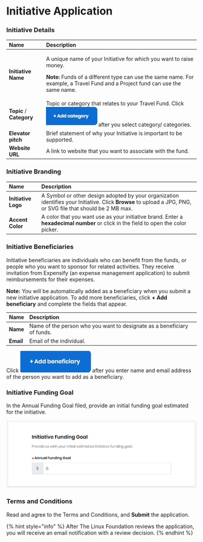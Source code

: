 # Initiative Application

### Initiative Details

<table>
  <thead>
    <tr>
      <th style="text-align:left">Name</th>
      <th style="text-align:left">Description</th>
    </tr>
  </thead>
  <tbody>
    <tr>
      <td style="text-align:left"><b>Initiative Name</b>
      </td>
      <td style="text-align:left">
        <p>A unique name of your Initiative for which you want to raise money.</p>
        <p><b>Note: </b>Funds of a different type can use the same name. For example,
          a Travel Fund and a Project fund can use the same name.</p>
      </td>
    </tr>
    <tr>
      <td style="text-align:left"><b>Topic</b> / <b>Category</b>
      </td>
      <td style="text-align:left">Topic or category that relates to your Travel Fund. Click
        <img src="../.gitbook/assets/7418659.jpg"
        alt/>after you select category/ categories.</td>
    </tr>
    <tr>
      <td style="text-align:left"><b>Elevator pitch</b>
      </td>
      <td style="text-align:left">Brief statement of why your Initiative is important to be supported.</td>
    </tr>
    <tr>
      <td style="text-align:left"><b>Website URL</b>
      </td>
      <td style="text-align:left">A link to website that you want to associate with the fund.</td>
    </tr>
  </tbody>
</table>

### Initiative Branding

| Name | Description |
| :--- | :--- |
| **Initiative Logo** | A Symbol or other design adopted by your organization identifies your Initiative. Click **Browse** to upload a JPG, PNG, or SVG file that should be 2 MB max. |
| **Accent Color** | A color that you want use as your initiative brand. Enter a **hexadecimal number** or click in the field to open the color picker. |

### Initiative Beneficiaries

Initiative beneficiaries are individuals who can benefit from the funds, or people who you want to sponsor for related activities. They receive invitation from Expensify \(an expense management application\) to submit reimbursements for their expenses.

**Note:** You will be automatically added as a beneficiary when you submit a new initiative application. To add more beneficiaries, click **+ Add beneficiary** and complete the fields that appear.

| Name | Description |
| :--- | :--- |
| **Name** | Name of the person who you want to designate as a beneficiary of funds. |
| **Email** | Email of the individual. |

Click ![](../.gitbook/assets/7418655.jpg) after you enter name and email address of the person you want to add as a beneficiary. 

### Initiative Funding Goal

In the Annual Funding Goal filed, provide an initial funding goal estimated for the initiative.

![](../.gitbook/assets/iniiative-fundig-goal.png)

### Terms and Conditions

Read and agree to the Terms and Conditions, and **Submit** the application.

{% hint style="info" %}
After The Linux Foundation reviews the application, you will receive an email notification with a review decision. 
{% endhint %}



